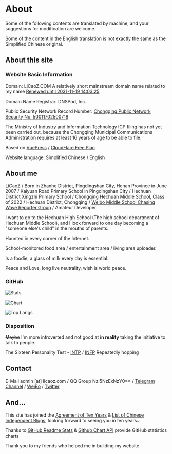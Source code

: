 # About

Some of the following contents are translated by machine, and your suggestions for modification are welcome.

Some of the content in the English translation is not exactly the same as the Simplified Chinese original.

## About this site

### Website Basic Information

Domain: LiCaoZ.COM A relatively short mainstream domain name related to my name [Renewed until 2031-11-19 14:03:25](https://whois.nic.com)

Domain Name Registrar: DNSPod, Inc.

Public Security Network Record Number: [Chongqing Public Network Security No. 50011702500718](http://www.beian.gov.cn/portal/registerSystemInfo?recordcode=50011702500718)

The Ministry of Industry and Information Technology ICP filing has not yet been carried out, because the Chongqing Municipal Communications Administration requires at least 16 years of age to be able to file.

Based on [VuePress](https://v2.vuepress.vuejs.org/) / [CloudFlare Free Plan](https://www.cloudflare.com/zh-cn/)

Website language: Simplified Chinese / English

## About me

LiCaoZ / Born in Zhanhe District, Pingdingshan City, Henan Province in June 2007 / Kaiyuan Road Primary School in Pingdingshan City / Hechuan District Xingzhi Primary School / Chongqing Hechuan Middle School, Class of 2022 / Hechuan District, Chongqing / [Weibo Middle School Chasing Wave Reporter Group](https://weibo.com/7244459159/KDYreaZIY) / Amateur Developer

I want to go to the Hechuan High School (The high school department of Hechuan Middle School), and I look forward to one day becoming a "someone else's child" in the mouths of parents.

Haunted in every corner of the Internet.

School-monitored food area / entertainment area / living area uploader.

Is a foodie, a glass of milk every day is essential.

Peace and Love, long live neutrality, wish is world peace.

### GitHub

![Stats](https://github-readme-stats.vercel.app/api?username=LiCaoZ&show_icons=true)

![Chart](https://ghchart.rshah.org/LiCaoZ)

![Top Langs](https://github-readme-stats.vercel.app/api/top-langs/?username=licaoz&layout=compact)

### Disposition

~~Maybe~~ I'm more introverted and not good at **in reality** taking the initiative to talk to people.

The Sixteen Personality Test - [INTP](https://www.16personalities.com/ch/intp-%E4%BA%BA%E6%A0%BC) / [INFP](https://www.16personalities.com/ch/infp-%E4%BA%BA%E6%A0%BC) Repeatedly hopping

## Contact

E-Mail admin [at] licaoz.com / QQ Group NzI5NzExNzY0== / [Telegram Channel](https://t.me/LiCaoZ_COM) / [WeiBo](https://weibo.com/u/5912241478) / [Twitter](https://twitter.com/LiCaoZ)

## And...

This site has joined the [Agreement of Ten Years](https://www.foreverblog.cn/blog/2004.html) & [List of Chinese Independent Blogs](https://github.com/timqian/chinese-independent-blogs ), looking forward to seeing you in ten years~

Thanks to [GitHub Readme Stats](https://github.com/anuraghazra/github-readme-stats/blob/master/docs/readme_cn.md) & [Github Chart API](https://ghchart.rshah.org/) provide GitHub statistics charts

Thank you to my friends who helped me in building my website